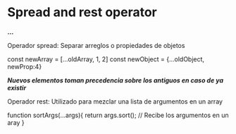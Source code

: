 # Spread and rest operator

**...**

Operador spread: Separar arreglos o propiedades de objetos

const newArray = [...oldArray, 1, 2]
const newObject = {...oldObject, newProp:4}

***Nuevos elementos toman precedencia sobre los antiguos en caso de ya existir***

Operador rest: Utilizado para mezclar una lista de argumentos en un array

function sortArgs(...args){
    return args.sort(); // Recibe los argumentos en un aray
}

